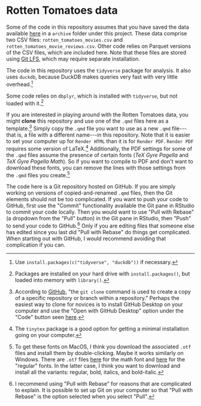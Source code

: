 # Rotten Tomatoes data

Some of the code in this repository assumes that you have saved the data available [here](https://www.kaggle.com/datasets/andrezaza/clapper-massive-rotten-tomatoes-movies-and-reviews) in a `archive` folder under this project.
These data comprise two CSV files: `rotten_tomatoes_movies.csv` and `rotten_tomatoes_movie_reviews.csv`.
Other code relies on Parquet versions of the CSV files, which are included here.
Note that these files are stored using [Git LFS](https://git-lfs.com), which may require separate installation.

The code in this repository uses the `tidyverse` package for analysis.
It also uses `duckdb`, because DuckDB makes queries very fast with very little overhead.[^1]

Some code relies on `dbplyr`, which is installed with `tidyverse`, but not loaded with it.[^2]

If you are interested in playing around with the Rotten Tomatoes data, you might **clone** this repository and use one of the `.qmd` files here as a template.[^3]
Simply copy the `.qmd` file you want to use as a new `.qmd` file---that is, a file with a different name---in this repository.
Note that it is easier to set your computer up for `Render HTML` than it is for `Render PDF`.
`Render PDF` requires some version of LaTeX.[^4]
Additionally, the PDF settings for some of the `.qmd` files assume the presence of certain fonts (*TeX Gyre Pagella* and *TeX Gyre Pagella Math*).
So if you want to compile to PDF and don't want to download these fonts, you can remove the lines with those settings from the `.qmd` files you create.[^5]

The code here is a Git repository hosted on GitHub.
If you are simply working on versions of copied-and-renamed `.qmd` files, then the Git elements should not be too complicated.
If you want to push your code to GitHub, first use the "Commit" functionality available the Git pane in RStudio to commit your code locally.
Then you would want to use "Pull with Rebase" (a dropdown from the "Pull" button) in the Git pane in RStudio, then "Push" to send your code to GitHub.[^6]
Only if you are editing files that someone else has edited since you last did "Pull with Rebase" do things get complicated.
When starting out with GitHub, I would recommend avoiding that complication if you can.

[^1]: Use `install.packages(c("tidyverse", "duckdb"))` if necessary.
[^2]: Packages are installed on your hard drive with `install.packages()`, but loaded into memory with `library()`.
[^3]: According to [GitHub](https://github.com/git-guides/git-clone), "the `git clone` command is used to create a copy of a specific repository or branch within a repository."
Perhaps the easiest way to clone for novices is to install GitHub Desktop on your computer and use the "Open with GitHub Desktop" option under the "Code" button seen [here](https://github.com/iangow/movies).
[^4]: The `tinytex` package is a good option for getting a minimal installation going on your computer.
[^5]: To get these fonts on MacOS, I think you download the associated `.otf` files and install them by double-clicking.
Maybe it works similarly on Windows.
There are `.otf` files [here](https://www.ctan.org/tex-archive/fonts/tex-gyre-math/opentype) for the math font and [here](https://www.ctan.org/tex-archive/fonts/tex-gyre/opentype) for the "regular" fonts.
In the latter case, I think you want to download and install all the variants: regular, bold, italics, and bold-italic.
[^6]: I recommend using "Pull with Rebase" for reasons that are complicated to explain. It is possible to set up Git on your computer so that "Pull with Rebase" is the option selected when you select "Pull".

